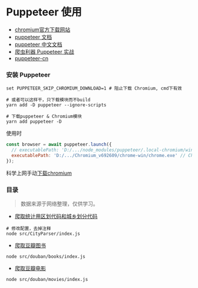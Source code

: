 # Puppeteer 使用

- [chromium官方下载网站](https://download-chromium.appspot.com/)
- [puppeteer 文档](https://pptr.dev/)
- [puppeteer 中文文档](https://zhaoqize.github.io/puppeteer-api-zh_CN)
- [爬虫利器 Puppeteer 实战](https://www.jianshu.com/p/a9a55c03f768)
- [puppeteer-cn](https://npm.taobao.org/package/puppeteer-cn)


### 安装 Puppeteer

```shell
set PUPPETEER_SKIP_CHROMIUM_DOWNLOAD=1 # 阻止下载 Chromium, cmd下有效

# 或者可以这样干，只下载模块而不build
yarn add -D puppeteer --ignore-scripts

# 下载puppeteer & Chromium模块
yarn add puppeteer -D

```

使用时
```js
const browser = await puppeteer.launch({
  // executablePath: 'D:/.../node_modules/puppeteer/.local-chromium/win64-662092/chrome-win/chrome.exe',
  executablePath: 'D:/.../Chromium_v692609/chrome-win/chrome.exe' // Chromium路径
});
```

科学上网手动[下载chromium](https://download-chromium.appspot.com/)


### 目录

> 数据来源于网络整理，仅供学习。

- [爬取统计用区划代码和城乡划分代码](./src/CityParser/index.js)

```shell
# 修改配置，去掉注释
node src/CityParser/index.js
```
- [爬取豆瓣图书](./src/douban/books/index.js)

```
node src/douban/books/index.js
```
- [爬取豆瓣电影](./src/douban/movies/index.js)

```
node src/douban/movies/index.js
```